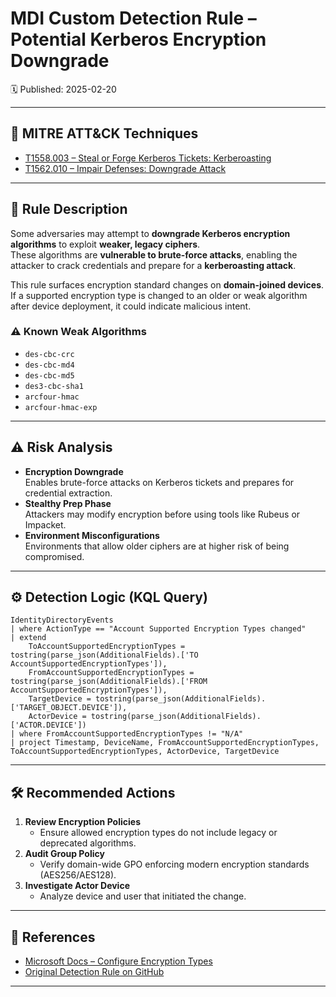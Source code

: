 # MDI Custom Detection Rule – Potential Kerberos Encryption Downgrade
🗓️ Published: 2025-02-20

---

## 🧠 MITRE ATT&CK Techniques

- [T1558.003 – Steal or Forge Kerberos Tickets: Kerberoasting](https://attack.mitre.org/techniques/T1558/003/)
- [T1562.010 – Impair Defenses: Downgrade Attack](https://attack.mitre.org/techniques/T1562/010/)

---

## 💍 Rule Description

Some adversaries may attempt to **downgrade Kerberos encryption algorithms** to exploit **weaker, legacy ciphers**.  
These algorithms are **vulnerable to brute-force attacks**, enabling the attacker to crack credentials and prepare for a **kerberoasting attack**.

This rule surfaces encryption standard changes on **domain-joined devices**. If a supported encryption type is changed to an older or weak algorithm after device deployment, it could indicate malicious intent.

### ⚠️ Known Weak Algorithms

- `des-cbc-crc`
- `des-cbc-md4`
- `des-cbc-md5`
- `des3-cbc-sha1`
- `arcfour-hmac`
- `arcfour-hmac-exp`

---

## ⚠️ Risk Analysis

- **Encryption Downgrade**  
  Enables brute-force attacks on Kerberos tickets and prepares for credential extraction.
- **Stealthy Prep Phase**  
  Attackers may modify encryption before using tools like Rubeus or Impacket.
- **Environment Misconfigurations**  
  Environments that allow older ciphers are at higher risk of being compromised.

---

## ⚙️ Detection Logic (KQL Query)

```kusto
IdentityDirectoryEvents
| where ActionType == "Account Supported Encryption Types changed"
| extend
    ToAccountSupportedEncryptionTypes = tostring(parse_json(AdditionalFields).['TO AccountSupportedEncryptionTypes']),
    FromAccountSupportedEncryptionTypes = tostring(parse_json(AdditionalFields).['FROM AccountSupportedEncryptionTypes']),
    TargetDevice = tostring(parse_json(AdditionalFields).['TARGET_OBJECT.DEVICE']),
    ActorDevice = tostring(parse_json(AdditionalFields).['ACTOR.DEVICE'])
| where FromAccountSupportedEncryptionTypes != "N/A"
| project Timestamp, DeviceName, FromAccountSupportedEncryptionTypes, ToAccountSupportedEncryptionTypes, ActorDevice, TargetDevice
```

---

## 🛠️ Recommended Actions

1. **Review Encryption Policies**
   - Ensure allowed encryption types do not include legacy or deprecated algorithms.
2. **Audit Group Policy**
   - Verify domain-wide GPO enforcing modern encryption standards (AES256/AES128).
3. **Investigate Actor Device**
   - Analyze device and user that initiated the change.

---

## 💎 References

- [Microsoft Docs – Configure Encryption Types](https://learn.microsoft.com/en-us/windows/security/threat-protection/security-policy-settings/network-security-configure-encryption-types-allowed-for-kerberos)
- [Original Detection Rule on GitHub](https://github.com/Bert-JanP/Hunting-Queries-Detection-Rules/blob/main/Defender%20For%20Identity/PotentialKerberosEncryptionDowngrade.md)

---
